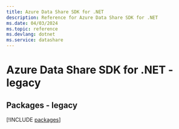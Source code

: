 ```yaml
---
title: Azure Data Share SDK for .NET
description: Reference for Azure Data Share SDK for .NET
ms.date: 04/03/2024
ms.topic: reference
ms.devlang: dotnet
ms.service: datashare
---
```

# Azure Data Share SDK for .NET - legacy
## Packages - legacy
[!INCLUDE [packages](data-share-index.md)]